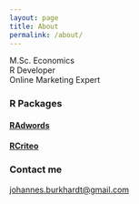 ```yaml
---
layout: page
title: About
permalink: /about/
---
```


M.Sc. Economics  
R Developer  
Online Marketing Expert

### R Packages ###

#### [RAdwords]( http://jburkhardt.github.io/RAdwords) ####
#### [RCriteo]( http://jburkhardt.github.io/RCriteo) ####

### Contact me

[johannes.burkhardt@gmail.com](johannes.burkhardt@gmail.com)